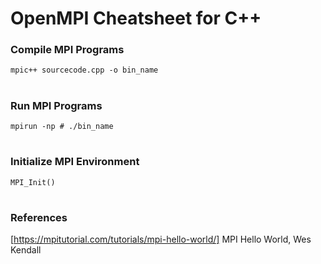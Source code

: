 # OpenMPI Cheatsheet for C++

### Compile MPI Programs 
`mpic++ sourcecode.cpp -o bin_name`
#

### Run MPI Programs
`mpirun -np # ./bin_name` 
#

### Initialize MPI Environment
`MPI_Init()`
#



### References
[https://mpitutorial.com/tutorials/mpi-hello-world/] MPI Hello World, Wes Kendall
